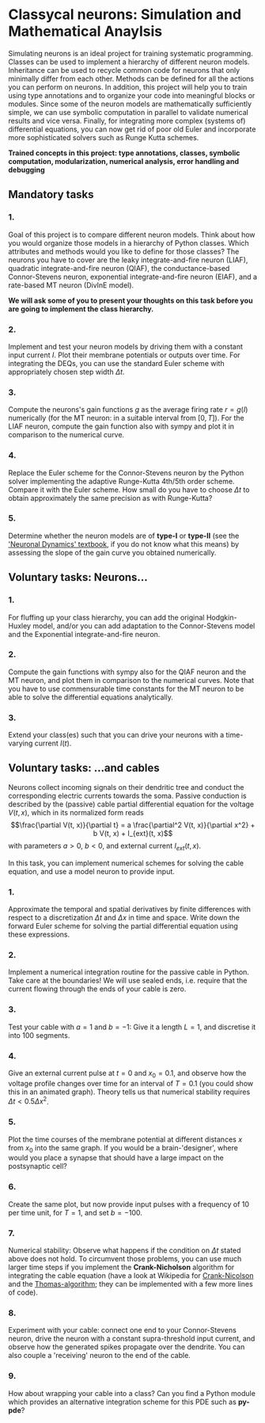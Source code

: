 # Classycal neurons: Simulation and Mathematical Anaylsis

Simulating neurons is an ideal project for training systematic programming. Classes can be used to implement a hierarchy of different neuron models. Inheritance can be used to recycle common code for neurons that only minimally differ from each other. Methods can be defined for all the actions you can perform on neurons. In addition, this project will help you to train using type annotations and to organize your code into meaningful blocks or modules. Since some of the neuron models are mathematically sufficiently simple, we can use symbolic computation in parallel to validate numerical results and vice versa. Finally, for integrating more complex (systems of) differential equations, you can now get rid of poor old Euler and incorporate more sophisticated solvers such as Runge Kutta schemes.

**Trained concepts in this project: type annotations, classes, symbolic computation, modularization, numerical analysis, error handling and debugging**

## Mandatory tasks


### 1.
Goal of this project is to compare different neuron models. Think about how you would organize those models in a hierarchy of Python classes. Which attributes and methods would you like to define for those classes? The neurons you have to cover are the leaky integrate-and-fire neuron (LIAF), quadratic integrate-and-fire neuron (QIAF), the conductance-based Connor-Stevens neuron, exponential integrate-and-fire neuron (EIAF), and a rate-based MT neuron (DivInE model). 

**We will ask some of you to present your thoughts on this task before you are going to implement the class hierarchy.**

### 2. 
Implement and test your neuron models by driving them with a constant input current $I$. Plot their membrane potentials or outputs over time. For integrating the DEQs, you can use the standard Euler scheme with appropriately chosen step width $\Delta t$.

### 3. 
Compute the neurons's gain functions $g$ as the average firing rate $r=g(I)$ numerically (for the MT neuron: in a suitable interval from $[0, T]$). For the LIAF neuron, compute the gain function also with sympy and plot it in comparison to the numerical curve.

### 4. 
Replace the Euler scheme for the Connor-Stevens neuron by the Python solver implementing the adaptive Runge-Kutta 4th/5th order scheme. Compare it with the Euler scheme. How small do you have to choose $\Delta t$ to obtain approximately the same precision as with Runge-Kutta?

### 5. 
Determine whether the neuron models are of **type-I** or **type-II** (see the ['Neuronal Dynamics' textbook](https://neuronaldynamics.epfl.ch), if you do not know what this means) by assessing the slope of the gain curve you obtained numerically. 

## Voluntary tasks: Neurons...

### 1. 
For fluffing up your class hierarchy, you can add the original Hodgkin-Huxley model, and/or you can add adaptation to the Connor-Stevens model and the Exponential integrate-and-fire neuron.

### 2. 
Compute the gain functions with sympy also for the QIAF neuron and the MT neuron, and plot them in comparison to the numerical curves. Note that you have to use commensurable time constants for the MT neuron to be able to solve the differential equations analytically.

### 3. 
Extend your class(es) such that you can drive your neurons with a time-varying current $I(t)$.

## Voluntary tasks: ...and cables

Neurons collect incoming signals on their dendritic tree and conduct the corresponding electric currents towards the soma. Passive conduction is described by the (passive) cable partial differential equation for the voltage $V(t, x)$, which in its normalized form reads
$$\frac{\partial V(t, x)}{\partial t} = a \frac{\partial^2 V(t, x)}{\partial x^2} + b V(t, x) + I_{ext}(t, x)$$
with parameters $a>0$, $b<0$, and external current $I_{ext}(t, x)$.

In this task, you can implement numerical schemes for solving the cable equation, and use a model neuron to provide input.

### 1. 
Approximate the temporal and spatial derivatives by finite differences with respect to a discretization $\Delta t$ and $\Delta x$ in time and space. Write down the forward Euler scheme for solving the partial differential equation using these expressions.

### 2. 
Implement a numerical integration routine for the passive cable in Python. Take care at the boundaries! We will use sealed ends, i.e. require that the current flowing through the ends of your cable is zero.

### 3. 
Test your cable with $a=1$ and $b=-1$: Give it a length $L=1$, and discretise it into $100$ segments.

### 4. 
Give an external current pulse at $t=0$ and $x_0=0.1$, and observe how the voltage profile changes over time for an interval of $T=0.1$ (you could show this in an animated graph). Theory tells us that numerical stability requires $\Delta t < 0.5 \Delta x^2$.

### 5. 
Plot the time courses of the membrane potential at different distances $x$ from $x_0$ into the same graph. If you would be a brain-'designer', where would you place a synapse that should have a large impact on the postsynaptic cell?

### 6. 
Create the same plot, but now provide input pulses with a frequency of 10 per time unit, for $T=1$, and set $b=-100$.

### 7. 
Numerical stability: Observe what happens if the condition on $\Delta t$ stated above does not hold. To circumvent those problems, you can use much larger time steps if you implement the **Crank-Nicholson** algorithm for integrating the cable equation (have a look at Wikipedia for [Crank-Nicolson](https://en.wikipedia.org/wiki/Crank%E2%80%93Nicolson_method) and the [Thomas-algorithm](https://en.wikipedia.org/wiki/Tridiagonal_matrix_algorithm); they can be implemented with a few more lines of code).

### 8. 
Experiment with your cable: connect one end to your Connor-Stevens neuron, drive the neuron with a constant supra-threshold input current, and observe how the generated spikes propagate over the dendrite. You can also couple a 'receiving' neuron to the end of the cable.

### 9. 
How about wrapping your cable into a class? Can you find a Python module which provides an alternative integration scheme for this PDE such as **py-pde**?


